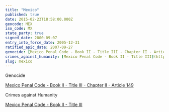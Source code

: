 ```yaml
---
title: "Mexico"
published: true
date: 2015-02-23T18:58:00.000Z
geocode: MEX
iso_code: MX
state_party: true
signed_date: 2000-09-07
entry_into_force_date: 2005-12-31
ratified_apic_date: 2007-09-27
genocide: [Mexico Penal Code - Book II - Title III - Chapter II - Article 149](https://iccdb.hrlc.net/data/doc/329/)
crimes_against_humanity: [Mexico Penal Code - Book II - Title III](https://iccdb.hrlc.net/data/doc/329/)
slug: mexico
---
```

Genocide

[Mexico Penal Code - Book II - Title III - Chapter II - Article 149](https://iccdb.hrlc.net/data/doc/329/)

Crimes against Humanity

[Mexico Penal Code - Book II - Title III](https://iccdb.hrlc.net/data/doc/329/)

